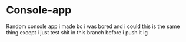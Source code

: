 # Console-app
Random console app i made bc i was bored and i could
this is the same thing except i just test shit in this branch before i push it ig
